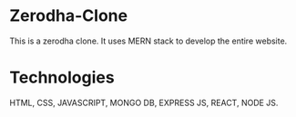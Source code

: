 # Zerodha-Clone   
This is a zerodha clone. It uses MERN stack to develop the entire website.

# Technologies
HTML,
CSS,
JAVASCRIPT,
MONGO DB,
EXPRESS JS,
REACT,
NODE JS.


